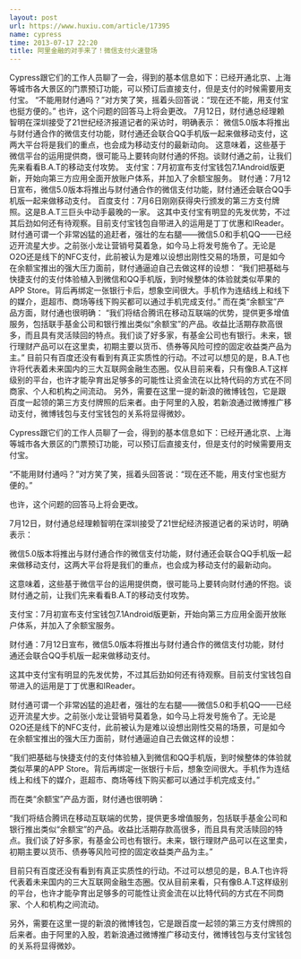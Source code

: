 ```yaml
---
layout: post
url: https://www.huxiu.com/article/17395
name: cypress
time: 2013-07-17 22:20
title: 阿里金融的对手来了！微信支付火速登场
---
```

Cypress跟它们的工作人员聊了一会，得到的基本信息如下：已经开通北京、上海等城市各大景区的门票预订功能，可以预订后直接支付，但是支付的时候需要用支付宝。 “不能用财付通吗？”对方笑了笑，摇着头回答说：“现在还不能，用支付宝也挺方便的。” 也许，这个问题的回答马上将会更改。 7月12日，财付通总经理赖智明在深圳接受了21世纪经济报道记者的采访时，明确表示： 微信5.0版本将推出与财付通合作的微信支付功能，财付通还会联合QQ手机版一起来做移动支付，这两大平台将是我们的重点，也会成为移动支付的最新动向。 这意味着，这些基于微信平台的运用提供商，很可能马上要转向财付通的怀抱。谈财付通之前，让我们先来看看B.A.T的移动支付攻势。 支付宝：7月初宣布支付宝钱包7.1Android版更新，开始向第三方应用全面开放账户体系，并加入了余额宝服务。 财付通：7月12日宣布，微信5.0版本将推出与财付通合作的微信支付功能，财付通还会联合QQ手机版一起来做移动支付。 百度支付：7月6日刚刚获得央行颁发的第三方支付牌照。这是B.A.T三巨头中动手最晚的一家。 这其中支付宝有明显的先发优势，不过其后劲如何还有待观察。目前支付宝钱包自带进入的运用是丁丁优惠和IReader。 财付通可谓一个非常凶猛的追赶者，强壮的左右腿——微信5.0和手机QQ——已经迈开流星大步。之前张小龙让营销号莫着急，如今马上将发号施令了。无论是O2O还是线下的NFC支付，此前被认为是难以设想出刚性交易的场景，可是如今在余额宝推出的强大压力面前，财付通逼迫自己去做这样的设想： “我们把基础与快捷支付的支付体验植入到微信和QQ手机版，到时候整体的体验就类似苹果的APP Store。背后再绑定一张银行卡后，想象空间很大。手机作为连结线上和线下的媒介，逛超市、商场等线下购买都可以通过手机完成支付。” 而在类“余额宝”产品方面，财付通也很明确： “我们将结合腾讯在移动互联端的优势，提供更多增值服务，包括联手基金公司和银行推出类似“余额宝”的产品。收益比活期存款高很多，而且具有灵活赎回的特点。我们谈了好多家，有基金公司也有银行。未来，银行理财产品可以在这里卖，初期主要以货币、债券等风险可控的固定收益类产品为主。” 目前只有百度还没有看到有真正实质性的行动。不过可以想见的是，B.A.T也许将代表着未来国内的三大互联网金融生态圈。仅从目前来看，只有像B.A.T这样级别的平台，也许才能孕育出足够多的可能性让资金流在以比特代码的方式在不同商家、个人和机构之间流动。 另外，需要在这里一提的新浪的微博钱包，它是跟百度一起领的第三方支付牌照的后来者。由于阿里的入股，若新浪通过微博推广移动支付，微博钱包与支付宝钱包的关系将显得微妙。

Cypress跟它们的工作人员聊了一会，得到的基本信息如下：已经开通北京、上海等城市各大景区的门票预订功能，可以预订后直接支付，但是支付的时候需要用支付宝。

“不能用财付通吗？”对方笑了笑，摇着头回答说：“现在还不能，用支付宝也挺方便的。”

也许，这个问题的回答马上将会更改。

7月12日，财付通总经理赖智明在深圳接受了21世纪经济报道记者的采访时，明确表示：

微信5.0版本将推出与财付通合作的微信支付功能，财付通还会联合QQ手机版一起来做移动支付，这两大平台将是我们的重点，也会成为移动支付的最新动向。

这意味着，这些基于微信平台的运用提供商，很可能马上要转向财付通的怀抱。谈财付通之前，让我们先来看看B.A.T的移动支付攻势。

支付宝：7月初宣布支付宝钱包7.1Android版更新，开始向第三方应用全面开放账户体系，并加入了余额宝服务。

财付通：7月12日宣布，微信5.0版本将推出与财付通合作的微信支付功能，财付通还会联合QQ手机版一起来做移动支付。

这其中支付宝有明显的先发优势，不过其后劲如何还有待观察。目前支付宝钱包自带进入的运用是丁丁优惠和IReader。

财付通可谓一个非常凶猛的追赶者，强壮的左右腿——微信5.0和手机QQ——已经迈开流星大步。之前张小龙让营销号莫着急，如今马上将发号施令了。无论是O2O还是线下的NFC支付，此前被认为是难以设想出刚性交易的场景，可是如今在余额宝推出的强大压力面前，财付通逼迫自己去做这样的设想：

“我们把基础与快捷支付的支付体验植入到微信和QQ手机版，到时候整体的体验就类似苹果的APP Store。背后再绑定一张银行卡后，想象空间很大。手机作为连结线上和线下的媒介，逛超市、商场等线下购买都可以通过手机完成支付。”

而在类“余额宝”产品方面，财付通也很明确：

“我们将结合腾讯在移动互联端的优势，提供更多增值服务，包括联手基金公司和银行推出类似“余额宝”的产品。收益比活期存款高很多，而且具有灵活赎回的特点。我们谈了好多家，有基金公司也有银行。未来，银行理财产品可以在这里卖，初期主要以货币、债券等风险可控的固定收益类产品为主。”

目前只有百度还没有看到有真正实质性的行动。不过可以想见的是，B.A.T也许将代表着未来国内的三大互联网金融生态圈。仅从目前来看，只有像B.A.T这样级别的平台，也许才能孕育出足够多的可能性让资金流在以比特代码的方式在不同商家、个人和机构之间流动。

另外，需要在这里一提的新浪的微博钱包，它是跟百度一起领的第三方支付牌照的后来者。由于阿里的入股，若新浪通过微博推广移动支付，微博钱包与支付宝钱包的关系将显得微妙。

